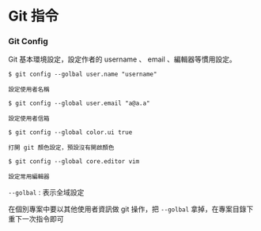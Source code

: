# Git 指令

### Git Config

Git 基本環境設定，設定作者的 username 、 email 、編輯器等慣用設定。

```
$ git config --golbal user.name "username"

設定使用者名稱

$ git config --global user.email "a@a.a"

設定使用者信箱

$ git config --global color.ui true

打開 git 顏色設定，預設沒有開啟顏色

$ git config --global core.editor vim

設定常用編輯器

```

`--golbal` : 表示全域設定



在個別專案中要以其他使用者資訊做 git 操作，把 `--golbal` 拿掉，在專案目錄下重下一次指令即可
